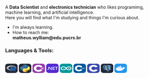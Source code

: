 





<p>A <b>Data Scientist</b> and <b>electronics technician</b> who likes programimg, machine learning, and artificial intelligence.<br>
Here you will find what I'm studying and things I'm curious about.</p>

<ul>
 <li> I'm always learning. </li>
 <li> How to reach me: <br>
   <b>matheus.wylliam@edu.pucrs.br</b> </li>
</ul>

<h3> Languages & Tools: </h3>
<div style="display: inline_block"><br>
   <img align="center" alt="R" height="30" width="40" src="https://github.com/tandpfun/skill-icons/blob/main/icons/R-Dark.svg">
   <img align="center" alt="Python" height="30" width="40" src="https://github.com/tandpfun/skill-icons/blob/main/icons/Python-Dark.svg">
   <img align="center" alt="C#" height="30" width="40" src="https://github.com/tandpfun/skill-icons/raw/main/icons/CS.svg">
   <img align="center" alt=".net" height="30" width="40" src="https://github.com/tandpfun/skill-icons/blob/main/icons/DotNet.svg">
   <img align="center" alt="Arduino" height="30" width="40" src="https://github.com/tandpfun/skill-icons/raw/main/icons/Arduino.svg">
   <img align="center" alt="C++" height="30" width="40" src="https://github.com/tandpfun/skill-icons/raw/main/icons/CPP.svg">
   <img align="center" alt="C" height="30" width="40" src="https://github.com/tandpfun/skill-icons/raw/main/icons/C.svg">
   <img align="center" alt="Postgresql" height="30" width="40" src="https://github.com/tandpfun/skill-icons/blob/main/icons/PostgreSQL-Dark.svg">
   <img align="center" alt="Docker" height="30" width="40" src="https://github.com/tandpfun/skill-icons/blob/main/icons/Docker.svg">
</div>
